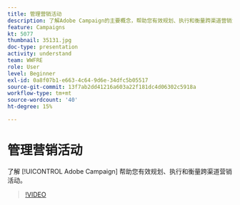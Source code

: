 ```yaml
---
title: 管理营销活动
description: 了解Adobe Campaign的主要概念，帮助您有效规划、执行和衡量跨渠道营销活动。
feature: Campaigns
kt: 5077
thumbnail: 35131.jpg
doc-type: presentation
activity: understand
team: WWFRE
role: User
level: Beginner
exl-id: 0a8f07b1-e663-4c64-9d6e-34dfc5b05517
source-git-commit: 13f7ab2dd41216a603a22f181dc4d06302c5918a
workflow-type: tm+mt
source-wordcount: '40'
ht-degree: 15%

---
```


# 管理营销活动

了解 [!UICONTROL Adobe Campaign] 帮助您有效规划、执行和衡量跨渠道营销活动。

>[!VIDEO](https://video.tv.adobe.com/v/35131?quality=12&learn=on)
